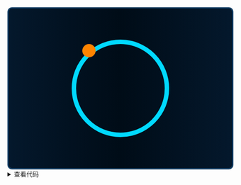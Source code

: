 <div class="box-background">
    <div class="spinningBall"></div>
</div>

<style lang='scss'>
details{
    cursor: pointer;
    &[open]{
        color: var(--vp-c-brand);;
    }
}
.box-background {
    background-image: linear-gradient(90deg, #04182c, #000c17, #04182c);
    border: 3px solid rgba(53,162,253,.267);
    border-radius: 10px;
    display: flex;
    justify-content: center;
    align-items: center;
    width: 100%;
    height: 360px;
}
.spinningBall{
    width: 200px;
    height: 200px;
    background: transparent;
    border: 10px solid #00d9ff;
    border-radius: 50%;
    position: relative;
    animation: round 3s ease infinite;

    &::before{
        content:'';
        display: block;
        position: absolute;
        top: 0;
        left: 14px;
        width: 30px;
        height: 30px;
        border-radius: 50px;
        background: rgb(255,132,0);
    }

    @keyframes round {
        0%{
            rotate: 0deg;
        }
                100%{
            rotate: 360deg;
        }
    }
}
</style>

<details>
 
<summary>查看代码</summary>

```vue
<template>
    <div class="spinningBall"></div>
</template>

<style lang='scss'>
.spinningBall{
    width: 200px;
    height: 200px;
    background: transparent;
    border: 10px solid #00d9ff;
    border-radius: 50%;
    position: relative;
    animation: round 3s ease infinite;

    &::before{
        content:'';
        display: block;
        position: absolute;
        top: 0;
        left: 14px;
        width: 30px;
        height: 30px;
        border-radius: 50px;
        background: rgb(255,132,0);
    }

    @keyframes round {
        0%{
            rotate: 0deg;
        }
        100%{
            rotate: 360deg;
        }
    }
}
</style>
```

</details>